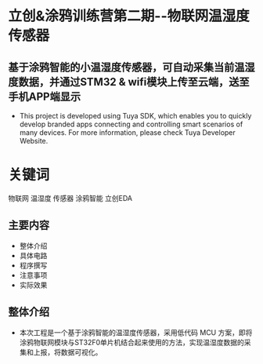 立创&涂鸦训练营第二期--物联网温湿度传感器
==
基于涂鸦智能的小温湿度传感器，可自动采集当前温湿度数据，并通过STM32 & wifi模块上传至云端，送至手机APP端显示
--
* This project is developed using Tuya SDK, which enables you to quickly develop branded
apps connecting and controlling smart scenarios of many devices.
For more information, please check Tuya Developer Website.
# 关键词  
物联网 温湿度 传感器 涂鸦智能 立创EDA 
## 主要内容
* 整体介绍
* 具体电路
* 程序撰写
* 注意事项
* 实际效果
## 整体介绍

* 本次工程是一个基于涂鸦智能的温湿度传感器，采用低代码 MCU 方案，即将涂鸦物联网模块与ST32F0单片机结合起来使用的方法，实现温湿度数据的采集和上报，将数据可视化。
